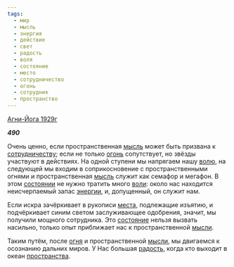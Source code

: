 ```yaml
---
tags:
  - мир
  - мысль
  - энергия
  - действие
  - свет
  - радость
  - воля
  - состояние
  - место
  - сотрудничество
  - огонь
  - сотрудник
  - пространство
---
```

[Агни-Йога 1929г](https://127.0.0.1:4002/agni/1929)

___490___

Очень ценно, если пространственная [мысль](../../../tags/#мысль) может быть призвана к [сотрудничеству](../../../tags/#сотрудничество); если не только [огонь](../../../tags/#огонь) сопутствует, но звёзды участвуют в действиях. На одной ступени мы напрягаем нашу [волю](../../../tags/#воля), на следующей мы входим в соприкосновение с пространственными огнями и пространственная [мысль](../../../tags/#мысль) служит как семафор и мегафон. В этом [состоянии](../../../tags/#[состояние](../../../tags/#состояние)) не нужно тратить много [воли](../../../tags/#воля): около нас находится неисчерпаемый запас [энергии](../../../tags/#энергия), и, допущенный, он служит нам.   

Если искра зачёркивает в рукописи [места](../../../tags/#место), подлежащие изъятию, и подчёркивает синим светом заслуживающее одобрения, значит, мы получили мощного сотрудника. Это [состояние](../../../tags/#состояние) нельзя вызвать насильно, только опыт приближает нас к пространственной [мысли](../../../tags/#мысль).   

Таким путём, после [огня](../../../tags/#огонь) и пространственной [мысли](../../../tags/#мысль), мы двигаемся к осознанию дальних миров. У Нас большая [радость](../../../tags/#радость), когда кто выходит в океан [пространства](../../../tags/#пространство).